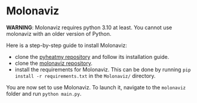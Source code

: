 # Molonaviz

**WARNING**: Molonaviz requires python 3.10 at least. You cannot use molonaviz with an older version of Python.

Here is a step-by-step guide to install Molonaviz:
- clone the [pyheatmy repository](#https://github.com/ameliemelorene/pyheatmy2022) and follow its installation guide.
- clone the [molonaviz repository](#https://github.com/GVigne/Molonaviz-Rework).
- install the requirements for Molonaviz. This can be done by running ```pip install -r requirements.txt``` in the ```Molonaviz/``` directory.

You are now set to use Molonaviz. To launch it, navigate to the ```molonaviz``` folder and run ```python main.py```.
